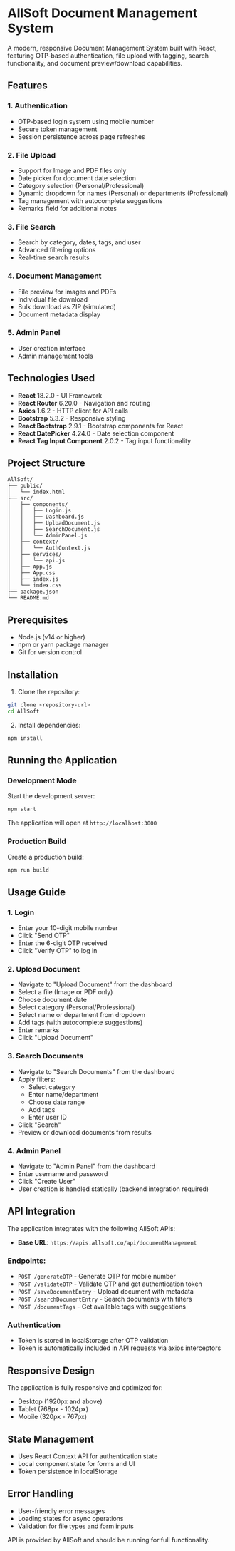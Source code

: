 # AllSoft Document Management System

A modern, responsive Document Management System built with React, featuring OTP-based authentication, file upload with tagging, search functionality, and document preview/download capabilities.

## Features

### 1. Authentication
- OTP-based login system using mobile number
- Secure token management
- Session persistence across page refreshes

### 2. File Upload
- Support for Image and PDF files only
- Date picker for document date selection
- Category selection (Personal/Professional)
- Dynamic dropdown for names (Personal) or departments (Professional)
- Tag management with autocomplete suggestions
- Remarks field for additional notes

### 3. File Search
- Search by category, dates, tags, and user
- Advanced filtering options
- Real-time search results

### 4. Document Management
- File preview for images and PDFs
- Individual file download
- Bulk download as ZIP (simulated)
- Document metadata display

### 5. Admin Panel
- User creation interface
- Admin management tools

## Technologies Used

- **React** 18.2.0 - UI Framework
- **React Router** 6.20.0 - Navigation and routing
- **Axios** 1.6.2 - HTTP client for API calls
- **Bootstrap** 5.3.2 - Responsive styling
- **React Bootstrap** 2.9.1 - Bootstrap components for React
- **React DatePicker** 4.24.0 - Date selection component
- **React Tag Input Component** 2.0.2 - Tag input functionality

## Project Structure

```
AllSoft/
├── public/
│   └── index.html
├── src/
│   ├── components/
│   │   ├── Login.js
│   │   ├── Dashboard.js
│   │   ├── UploadDocument.js
│   │   ├── SearchDocument.js
│   │   └── AdminPanel.js
│   ├── context/
│   │   └── AuthContext.js
│   ├── services/
│   │   └── api.js
│   ├── App.js
│   ├── App.css
│   ├── index.js
│   └── index.css
├── package.json
└── README.md
```

## Prerequisites

- Node.js (v14 or higher)
- npm or yarn package manager
- Git for version control

## Installation

1. Clone the repository:
```bash
git clone <repository-url>
cd AllSoft
```

2. Install dependencies:
```bash
npm install
```

## Running the Application

### Development Mode

Start the development server:
```bash
npm start
```

The application will open at `http://localhost:3000`

### Production Build

Create a production build:
```bash
npm run build
```

## Usage Guide

### 1. Login
- Enter your 10-digit mobile number
- Click "Send OTP"
- Enter the 6-digit OTP received
- Click "Verify OTP" to log in

### 2. Upload Document
- Navigate to "Upload Document" from the dashboard
- Select a file (Image or PDF only)
- Choose document date
- Select category (Personal/Professional)
- Select name or department from dropdown
- Add tags (with autocomplete suggestions)
- Enter remarks
- Click "Upload Document"

### 3. Search Documents
- Navigate to "Search Documents" from the dashboard
- Apply filters:
  - Select category
  - Enter name/department
  - Choose date range
  - Add tags
  - Enter user ID
- Click "Search"
- Preview or download documents from results

### 4. Admin Panel
- Navigate to "Admin Panel" from the dashboard
- Enter username and password
- Click "Create User"
- User creation is handled statically (backend integration required)

## API Integration

The application integrates with the following AllSoft APIs:

- **Base URL**: `https://apis.allsoft.co/api/documentManagement`

### Endpoints:
- `POST /generateOTP` - Generate OTP for mobile number
- `POST /validateOTP` - Validate OTP and get authentication token
- `POST /saveDocumentEntry` - Upload document with metadata
- `POST /searchDocumentEntry` - Search documents with filters
- `POST /documentTags` - Get available tags with suggestions

### Authentication
- Token is stored in localStorage after OTP validation
- Token is automatically included in API requests via axios interceptors

## Responsive Design

The application is fully responsive and optimized for:
- Desktop (1920px and above)
- Tablet (768px - 1024px)
- Mobile (320px - 767px)

## State Management

- Uses React Context API for authentication state
- Local component state for forms and UI
- Token persistence in localStorage

## Error Handling

- User-friendly error messages
- Loading states for async operations
- Validation for file types and form inputs




 API is provided by AllSoft and should be running for full functionality.

